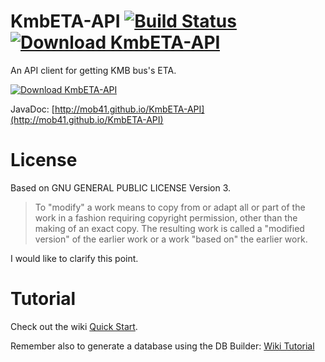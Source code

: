 # KmbETA-API [![Build Status](https://travis-ci.org/mob41/KmbETA-API.svg?branch=master)](https://travis-ci.org/mob41/KmbETA-API) [![Download KmbETA-API](https://img.shields.io/sourceforge/dt/kmbeta-api.svg)](https://sourceforge.net/projects/kmbeta-api/files/latest/download)
An API client for getting KMB bus's ETA.

[![Download KmbETA-API](https://a.fsdn.com/con/app/sf-download-button)](https://sourceforge.net/projects/kmbeta-api/files/latest/download)

JavaDoc: [http://mob41.github.io/KmbETA-API](http://mob41.github.io/KmbETA-API)

# License

Based on GNU GENERAL PUBLIC LICENSE Version 3.

>To "modify" a work means to copy from or adapt all or part of the work
>in a fashion requiring copyright permission, other than the making of an
>exact copy.  The resulting work is called a "modified version" of the
>earlier work or a work "based on" the earlier work.

I would like to clarify this point.

# Tutorial

Check out the wiki [Quick Start](https://github.com/mob41/KmbETA-API/wiki/Quick-Start).

Remember also to generate a database using the DB Builder: [Wiki Tutorial](https://github.com/mob41/KmbETA-API/wiki/How-to-use-the-DBBuilder-(Auto-Mode))